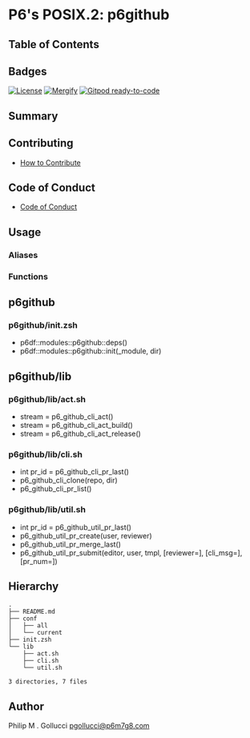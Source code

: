 # P6's POSIX.2: p6github

## Table of Contents

## Badges

[![License](https://img.shields.io/badge/License-Apache%202.0-yellowgreen.svg)](https://opensource.org/licenses/Apache-2.0)
[![Mergify](https://img.shields.io/endpoint.svg?url=https://gh.mergify.io/badges//p6github/&style=flat)](https://mergify.io)
[![Gitpod ready-to-code](https://img.shields.io/badge/Gitpod-ready--to--code-blue?logo=gitpod)](<https://gitpod.io/#https://github.com//p6github>)

## Summary

## Contributing

- [How to Contribute](<https://github.com//.github/blob/main/CONTRIBUTING.md>)

## Code of Conduct

- [Code of Conduct](<https://github.com//.github/blob/main/CODE_OF_CONDUCT.md>)

## Usage

### Aliases

### Functions

## p6github

### p6github/init.zsh

- p6df::modules::p6github::deps()
- p6df::modules::p6github::init(_module, dir)

## p6github/lib

### p6github/lib/act.sh

- stream  = p6_github_cli_act()
- stream  = p6_github_cli_act_build()
- stream  = p6_github_cli_act_release()

### p6github/lib/cli.sh

- int pr_id = p6_github_cli_pr_last()
- p6_github_cli_clone(repo, dir)
- p6_github_cli_pr_list()

### p6github/lib/util.sh

- int pr_id = p6_github_util_pr_last()
- p6_github_util_pr_create(user, reviewer)
- p6_github_util_pr_merge_last()
- p6_github_util_pr_submit(editor, user, tmpl, [reviewer=], [cli_msg=], [pr_num=])

## Hierarchy

```text
.
├── README.md
├── conf
│   ├── all
│   └── current
├── init.zsh
└── lib
    ├── act.sh
    ├── cli.sh
    └── util.sh

3 directories, 7 files
```

## Author

Philip M . Gollucci <pgollucci@p6m7g8.com>
